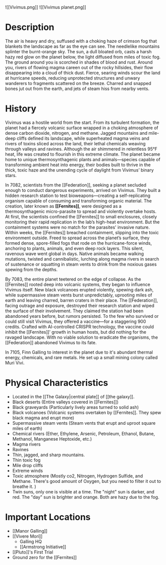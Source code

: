 ![[Vivimus.png]]
![[Vivimus planet.png]]
# Description
The air is heavy and dry, suffused with a choking haze of crimson fog that blankets the landscape as far as the eye can see. The needlelike mountains splinter the burnt-orange sky. The sun, a dull bloated orb, casts a harsh hazy red glow on the planet below, the light diffused from miles of toxic fog. The ground around you is scorched in shades of blood and rust. Around you, rivers of flowing magma careen out of the rocky hillsides, their flow disappearing into a cloud of thick dust. Fierce, searing winds scour the land at hurricane speeds, reducing unprotected structures and unwary wanderers to fragments scattered on the breeze. Charred and snapped bones jut out from the earth, and jets of steam hiss from nearby vents.

# History
Vivimus was a hostile world from the start. From its turbulent formation, the planet had a fiercely volcanic surface wrapped in a choking atmosphere of dense carbon dioxide, nitrogen, and methane. Jagged mountains and mile-deep cliffs defined its landscape, while superheated magma veins and rivers of toxins sliced across the land, their lethal chemicals weaving through valleys and ravines. Although the air shimmered in relentless 95°F heat, life was created to flourish in this extreme climate. The planet became home to unique thermosynthagenic plants and animals—species capable of transforming ambient heat into energy, their bodies built to thrive in the thick, toxic haze and the unending cycle of daylight from Vivimus’ binary stars.

In 7082, scientists from the [[Federation]], seeking a planet secluded enough to conduct dangerous experiments, arrived on Vivimus. They built a hidden research station to test bioweapons—creating a self-replicating organism capable of consuming and transforming organic material. The creation, later known as **[[Fernites]]**, were designed as a thermosynthagenic micro-parasite to spread and violently overtake hosts.
At first, the scientists confined the [[Fernites]] to small enclosures, closely monitoring their rapid replication in the lab’s high-heat environment. But the containment systems were no match for the parasites' invasive nature. Within weeks, the [[Fernites]] breached containment, slipping into the toxic environment outside. Freed to spread across the planet’s surface, they formed dense, spore-filled fogs that rode on the hurricane-force winds, anchoring to plants, animals, and even deep rock layers. This silent, ravenous wave went global in days. Native animals became walking mutations, twisted and cannibalistic, lurching along magma rivers in search of sustenance or squatting in steam vents to drink from the noxious gases spewing from the depths.

By 7083, the entire planet teetered on the edge of collapse. As the [[Fernites]] rooted deep into volcanic systems, they began to influence Vivimus itself. New black volcanoes erupted violently, spewing dark ash, while supermassive steam vents burst unpredictably, uprooting miles of earth and leaving charred, barren craters in their place. The [[Federation]], facing outrage and exposure, destroyed their research station and wiped the surface of their involvement. They claimed the station had been abandoned years before, but rumors persisted. To the few who survived or could still visit Vivimus, they offered a vaccine—for a staggering 900 credits. Crafted with AI-controlled CRISPR technology, the vaccine could inhibit the [[Fernites]]’ growth in human hosts, but did nothing for the ravaged landscape. With no viable solution to eradicate the organisms, the [[Federation]] abandoned Vivimus to its fate.

In 7105, Finn Galling to interest in the planet due to it's abundant thermal energy, chemicals, and rare metals. He set up a small mining colony called Muri Vivi. 

# Physical Characteristics
- Located in the [[The Galaxy|central plate]] of [[the galaxy]]. 
- Black deserts (Entire valleys covered in [[Fernites]])
- Black graveyards (Particularly lively areas turned to solid ash)
- Black volcanoes (Volcanic systems overtaken by [[Fernites]]. They spew black magma and erupt more)
- Supermassive steam vents (Steam vents that erupt and uproot square miles of earth)
- Chemical rivers (Ether, Ethylene, Arsenic, Petroleum, Ethanol, Butane, Methanol, Manganese Heptoxide, etc.)
- Magma rivers
- Ravines
- Thin, jagged, and sharp mountains. 
- Thin toxic fog
- Mile drop cliffs
- Extreme winds
- Toxic atmosphere (Mostly co2, Nitrogen, Hydrogen Sulfide, and Methane. There's good amount of Oxygen, but you need to filter it out to breathe it. )
- Twin suns, only one is visible at a time. The "night" sun is darker, and red. The "day" sun is brighter and orange. Both are hazy due to the fog.

# Important Locations
- [[Manor Galling]]
- [[Vivere Mori]]
	- Galling HQ
	- [[Armstrong Initiative]]
- [[Pluto]]'s First Trial
- Ground zero for the [[Fernites]]